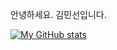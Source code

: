 안녕하세요.
김민선입니다.

[![My GitHub stats](Https://github-readme-stats.vercel.app/api?username=alstjs9124)](https://github.com/alstjs9124/github-readme-stats)